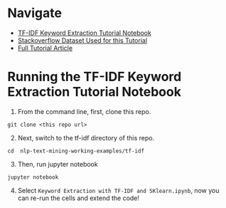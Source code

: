 # Navigate

- [TF-IDF Keyword Extraction Tutorial Notebook](Keyword%20Extraction%20with%20TF-IDF%20and%20SKlearn.ipynb)
- [Stackoverflow Dataset Used for this Tutorial](data/)
- [Full Tutorial Article](http://kavita-ganesan.com/extracting-keywords-from-text-with-tf-idf-and-pythons-scikit-learn/#.W2NsP9hKids)


# Running the TF-IDF Keyword Extraction Tutorial Notebook
1. From the command line, first, clone this repo.
```
git clone <this repo url>
```
2. Next, switch to the tf-idf directory of this repo.
```
cd  nlp-text-mining-working-examples/tf-idf
```
3. Then, run jupyter notebook
```
jupyter notebook
```
4. Select `Keyword Extraction with TF-IDF and SKlearn.ipynb`, now you can re-run the cells and extend the code!
